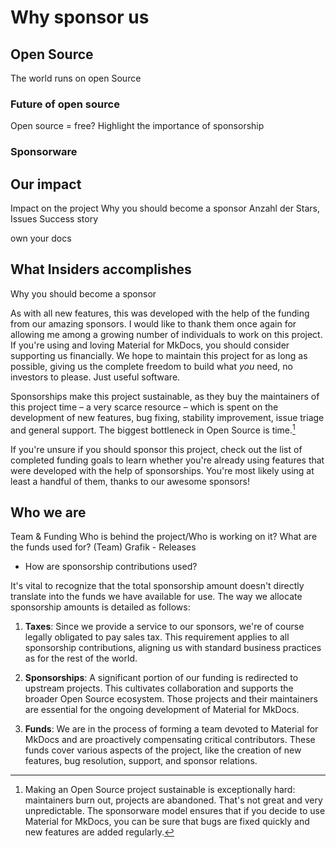 # Why sponsor us


## Open Source

The world runs on open Source

### Future of open source

Open source = free?
Highlight the importance of sponsorship

### Sponsorware

## Our impact

Impact on the project
Why you should become a sponsor
Anzahl der Stars, Issues
Success story


own your docs



## What Insiders accomplishes

Why you should become a sponsor

As with all new features, this was developed with the help of the funding from
our amazing sponsors. I would like to thank them once again for allowing me
among a growing number of individuals to work on this project.
If you're using and loving Material for MkDocs, you should consider supporting
us financially. We hope to maintain this project for as long as possible, giving
us the complete freedom to build what _you_ need, no investors to please. Just
useful software.


Sponsorships make this project sustainable, as they buy the maintainers of this
project time – a very scarce resource – which is spent on the development of new
features, bug fixing, stability improvement, issue triage and general support.
The biggest bottleneck in Open Source is time.[^3]

  [^3]:
    Making an Open Source project sustainable is exceptionally hard: maintainers
    burn out, projects are abandoned. That's not great and very unpredictable.
    The sponsorware model ensures that if you decide to use Material for MkDocs,
    you can be sure that bugs are fixed quickly and new features are added
    regularly.

If you're unsure if you should sponsor this project, check out the list of
completed funding goals to learn whether you're already using features that
were developed with the help of sponsorships. You're most likely using at least
a handful of them, thanks to our awesome sponsors!


## Who we are

Team & Funding
Who is behind the project/Who is working on it?
What are the funds used for? (Team)
Grafik - Releases



- How are sponsorship contributions used?

It's vital to recognize that the total sponsorship amount doesn't directly
translate into the funds we have available for use. The way we allocate
sponsorship amounts is detailed as follows:

1.  __Taxes__: Since we provide a service to our sponsors, we're of course
    legally obligated to pay sales tax. This requirement applies to all
    sponsorship contributions, aligning us with standard business practices
    as for the rest of the world.

2.  __Sponsorships__: A significant portion of our funding is redirected to
    upstream projects. This cultivates collaboration and supports the broader
    Open Source ecosystem. Those projects and their maintainers are essential
    for the ongoing development of Material for MkDocs.

3.  __Funds__: We are in the process of forming a team devoted to Material for
    MkDocs and are proactively compensating critical contributors. These
    funds cover various aspects of the project, like the creation of new
    features, bug resolution, support, and sponsor relations.
